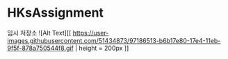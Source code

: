 # HKsAssignment
임시 저장소
![Alt Text][[ https://user-images.githubusercontent.com/51434873/97186513-b6b17e80-17e4-11eb-9f5f-878a750544f8.gif | height = 200px ]]
